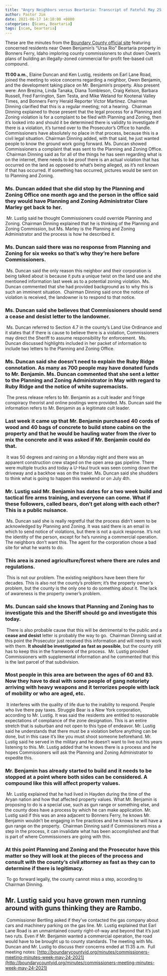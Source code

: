 ```yaml
---
title: "Angry Neighbors versus Beartaria: Transcript of Fateful May 25 Boundary County Commissioners Meeting"
author: Pastor Jim
date: 2021-06-17 14:10:00 +0800
categories: [Scams, Beartaria]
tags: [scam, beartaria]
---
```

 
These are the minutes from the [Boundary County official site](http://boundarycountyid.org/minutes/commissioners-meeting-minutes-week-may-24-2021) featuring concerned residents near Owen Benjamin’s “Ursa Rio” Beartaria property in Bonners Ferry, Idaho imploring county commissioners to shut down Owen’s plans of building an illegally-zoned commercial for-profit fee-based cult compound. 
​<br><br>
**11:00 a.m.**, Elaine Duncan and Ken Lustig, residents on Earl Lane Road, joined the meeting to voice concerns regarding a neighbor, Owen Benjamin, and the development taking place on Mr. Benjamin’s property. Also present were: Ann Brezina, Linda Tanaka, Diana Tombleson, Craig Kelson, Barbara Russell, Fred Farrington, Sam Testa, and Mike Weland for Kootenai Valley Times, and Bonners Ferry Herald Reporter Victor Martinez. Chairman Dinning clarified that this is a regular meeting; not a hearing. 
​
Chairman Dinning explained to those present that the legal process for a Planning and Zoning violation is for a complaint to be filed with Planning and Zoning, then it’s looked into and should it be determined there is validity to investigate if there is a violation, it’s turned over to the Prosecutor’s Office to handle. 
​
Commissioners have absolutely no place in that process, because this is a civil legal situation. Chairman Dinning added, with that said, he just wanted people to know the ground work going forward. Ms. Duncan showed Commissioners a complaint that was sent to the Planning and Zoning Office.
​
Chairman Dinning said as for all of the things he has seen regarding what is on the internet, there needs to be proof there is an actual violation that has occurred on the land as opposed to what’s being alleged, as it’s not known if that has occurred. If something has occurred, pictures would be sent on to Planning and Zoning. 
​
### Ms. Duncan added that she did stop by the Planning and Zoning Office one month ago and the person in the office said they would have Planning and Zoning Administrator Clare Marley get back to her.
​
Mr. Lustig said he thought Commissioners could override Planning and Zoning. Chairman Dinning explained that he is thinking of the Planning and Zoning Commission, but Ms. Marley is the Planning and Zoning Administrator and the process is how he described it. 
​
### Ms. Duncan said there was no response from Planning and Zoning for six weeks so that’s why they’re here before Commissioners. 
​
Ms. Duncan said the only reason this neighbor and their corporation is being talked about is because it puts a unique twist on the land use and she mentioned information last week as to a potential zoning violation. Ms. Duncan commented that she had provided background as to why this is such an imminent situation.
​
Chairman Dinning said once the notice of violation is received, the landowner is to respond to that notice. 
​
### Ms. Duncan said she believes that Commissioners should send a cease and desist letter to the landowner. 
​
Ms. Duncan referred to Section 4.7 in the county’s Land Use Ordinance and it states that if there is cause to believe there is a violation, Commissioners may direct the Sheriff to assume responsibility for enforcement. 
​
Ms. Duncan discussed highlights included in her packet of information to include two letters to the Planning and Zoning Office. 
​
### Ms. Duncan said she doesn’t need to explain the Ruby Ridge connotation. As many as 700 people may have donated funds to Mr. Benjamin. Ms. Duncan commented that she sent a letter to the Planning and Zoning Administrator in May with regard to Ruby Ridge and the notice of white supremacists. 
​
The press release refers to Mr. Benjamin as a cult leader and fringe conspiracy theorist and online postings were provided. Ms. Duncan said the information refers to Mr. Benjamin as a legitimate cult leader. 
​
### Last week it came up that Mr. Benjamin purchased 40 cords of wood and 40 bags of concrete to build stone cabins on the property and that he would be hauling water from the river to mix the concrete and it was asked if Mr. Benjamin could do that. 
​
It was 50 degrees and raining on a Monday night and there was an apparent construction crew staged on the open area gas pipeline. There were multiple trucks and today a U-Haul truck was seen coming down the driveway and a backhoe was on the trailer. Ms. Duncan said she shudders to think what is going to happen this weekend or on July 4th.
​
### Mr. Lustig said Mr. Benjamin has dates for a two week build and tactical fire arms training, and everyone can come. What if these followers, called bears, don’t get along with each other? This is a public nuisance. 
​
Ms. Duncan said she is really regretful that the process didn’t seem to be acknowledged by Planning and Zoning. It was said there is an email in which to send notice of violations, but there is not a quick response. It’s not the identity of the person, except for he’s running a commercial operation. The neighbors don’t want this. The agent for the corporation chose a bad site for what he wants to do. 
​
### This area is zoned agriculture/forest where there are rules and regulations. 
​
This is not our problem. The existing neighbors have been there for decades. This is also not the county’s problem; it’s the property owner’s problem, but the county is the only one to do something about it. The lack of awareness is the property owner’s problem. 
​
### Ms. Duncan said she knows that Planning and Zoning has to investigate this and the Sheriff should go and investigate this today. 
​
There is also probable cause that this will be detrimental to the public and a **cease and desist** letter is probably the way to go.
​
Chairman Dinning said at this point the Prosecutor just received this information and will need to work with them. **It should be investigated as fast as possible**, but the county still has to keep this in the framework of the process.
​
Mr. Lustig provided Commissioners with supplemental information and he commented that this is the last parcel of that subdivision. 
​
### Most people in this area are between the ages of 60 and 83. Now they have to deal with some people of gang notoriety arriving with heavy weapons and it terrorizes people with lack of mobility or who are aged, etc. 
​
It interferes with the quality of life due to the inability to respond. People who live there pay taxes. Struggle Bear is a New York corporation, according to Mr. Lustig. It was said the residents are entitled to reasonable expectations of compliance of the zone designation. This is an entire stretch that is suburban and not open to this type of endeavor. Mr. Lustig said he understands that there must be a violation before anything can be done, but in this case it’s like you must shoot someone beforehand. Mr. Lustig said he served in the military and he doesn’t want to live out his years listening to this. Mr. Lustig added that he knows there is a process and he hopes Commissioners will ask the Planning and Zoning Administrator to expedite this. 
​
### Mr. Benjamin has already started to build and it needs to be stopped at a point where both sides can be considered. A compound like this will affect property values. 
​
Mr. Lustig explained that he had lived in Hayden during the time of the Aryan nation and how that affected property values. What Mr. Benjamin is proposing to do is a special use, such as gun range or something else, and the county does have a process by which he can make application. Mr. Lustig said if this was an area adjacent to Bonners Ferry, he knows Mr. Benjamin wouldn’t be engaging in fire practices and he knows he will have a gun range on the property.
​
Chairman Dinning said if Commissioners miss a step in the process, it can invalidate what has been accomplished and that is part of where Commissioners are going with this. 
​
### At this point Planning and Zoning and the Prosecutor have this matter so they will look at the pieces of the process and consult with the county’s civil attorney as fast as they can to determine if there is legitimacy. 
​
To go forward legally, the county cannot miss a step, according to Chairman Dinning.
​
## Mr. Lustig said you have grown men running around with guns thinking they are Rambo. 
​
Commissioner Bertling asked if they’ve contacted the gas company about cars and machinery parking on the gas line. Mr. Lustig explained that Earl Lane Road is an unmaintained county right-of-way and beyond that it’s just two ruts. Even if Mr. Benjamin wanted a commercial operation, the road would have to be brought up to county standards.
​
The meeting with Ms. Duncan and Mr. Lustig to discuss their concerns ended at 11:35 a.m.
​
Full meeting notes: [http://boundarycountyid.org/minutes/commissioners-meeting-minutes-week-may-24-2021](http://boundarycountyid.org/minutes/commissioners-meeting-minutes-week-may-24-2021)
